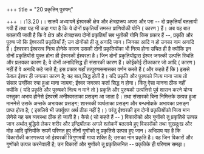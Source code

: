 +++
title = "20 प्रकृतिम् पुरुषम्"

+++
।।13.20।। सातवें अध्यायमें ईश्वरकी क्षेत्र और क्षेत्रज्ञरूप अपरा और परा
-- दो प्रकृतियाँ बतलायी गयी हैं तथा यह भी कहा गया है कि ये दोनों
प्रकृतियाँ समस्त प्राणियोंकी योनि ( कारण ) हैं। अब यह बात बतलायी जाती है
कि वे क्षेत्र और क्षेत्रज्ञरूप दोनों प्रकृतियाँ सब भूतोंकी योनि किस
प्रकार हैं --, प्रकृति और पुरुष जो कि ईश्वरकी प्रकृतियाँ हैं; उन दोनोंको
ही तू अनादि जान। जिनका आदि न हो उनका नाम अनादि है। ईश्वरका ईश्वरत्व
नित्य होनेके कारण उसकी दोनों प्रकृतियोंका भी नित्य होना उचित ही है
क्योंकि इन दोनों प्रकृतियोंसे युक्त होना ही ईश्वरकी ईश्वरता है। जिन
दोनों प्रकृतियोंद्वारा ईश्वर जगत्की उत्पत्ति स्थिति और प्रलयका कारण है;
वे दोनों अनादिसिद्ध ही संसारकी कारण हैं। कोईकोई टीकाकार जो आदि ( कारण )
नहीं हैं वे अनादि कहे जाते हैं; इस प्रकार यहाँ तत्पुरुषसमासका वर्णन करते
हैं ( और कहते हैं कि ) इससे केवल ईश्वर ही जगत्का कारण है; यह बात,सिद्ध
होती है। यदि प्रकृति और पुरुषको नित्य माना जाय तो संसार उन्हींका रचा हुआ
माना जायगा; ईश्वर जगत्का कर्ता सिद्ध न होगा। किंतु ऐसा मानना ठीक नहीं
क्योंकि ( यदि प्रकृति और पुरुषको नित्य न माने तो ) प्रकृति और पुरुषकी
उत्पत्तिसे पूर्व शासन करने योग्य वस्तुका अभाव होनेसे ईश्वरमें
अनीश्वरताका प्रसङ्ग आ जाता है। तथा संसारको बिना निमित्तके उत्पन्न हुआ
माननेसे उसके अन्तके अभावका प्रसङ्ग; शास्त्रकी व्यर्थताका प्रसङ्ग और
बन्धमोक्षके अभावका प्रसङ्ग प्राप्त होता है; ( इसलिये भी उपर्युक्त अर्थ
ठीक नहीं है। ) परंतु ईश्वरकी इन दोनों प्रकृतियोंको नित्य मान लेनेसे यह
सब व्यवस्था ठीक हो जाती है। कैसे ( सो कहते हैं -- ) विकारोंको और गुणोंको
तू प्रकृतिसे उत्पन्न जान अर्थात् बुद्धिसे लेकर शरीर और इन्द्रियोंतक अगले
श्लोकमें बतलाये हुए विकारोंको तथा सुखदुःख और मोह आदि वृत्तियोंके रूपमें
परिणत हुए तीनों गुणोंको तू प्रकृतिसे उत्पन्न हुए जान। अभिप्राय यह है कि
विकारोंकी कारणरूपा जो ईश्वरकी त्रिगुणमयी माया शक्ति है; उसका नाम प्रकृति
है। वह जिन विकारों और गुणोंको उत्पन्न करनेवाली है; उन विकारों और गुणोंको
तू प्रकृतिजनित -- प्रकृतिके ही परिणाम समझ।
